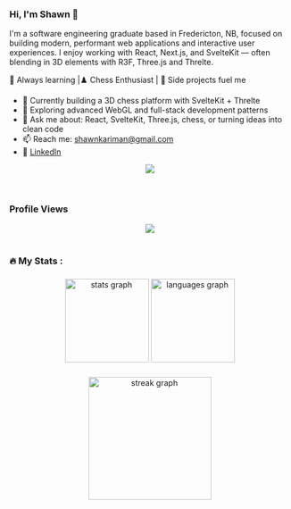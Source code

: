 ### Hi, I'm Shawn 👋

I'm a software engineering graduate based in Fredericton, NB, focused on building modern, performant web applications and interactive user experiences. I enjoy working with React, Next.js, and SvelteKit — often blending in 3D elements with R3F, Three.js and Threlte.

🧠 Always learning |♟️ Chess Enthusiast | 🧪 Side projects fuel me

* 🔭 Currently building a 3D chess platform with SvelteKit + Threlte
* 🌱 Exploring advanced WebGL and full-stack development patterns
* 💬 Ask me about: React, SvelteKit, Three.js, chess, or turning ideas into clean code
* 📫 Reach me: [shawnkariman@gmail.com](mailto:shawnkariman@gmail.com)
* 💼 [LinkedIn](https://www.linkedin.com/in/shawn-kariman)

</pre>

<p align="center">
  <a href="https://skillicons.dev">
    <img src="https://skillicons.dev/icons?i=javascript,html,css,react,svelte,nextjs,postgresql,git,docker,c" />
  </a>
</p>

<br>

### Profile Views
<div align="center">
  <img src="https://profile-counter.glitch.me/Shahriar-Kariman/count.svg?"  />
</div>

<br />

<h3 align="left">🔥   My Stats :</h3>

###

<div align="center">
  <img src="https://github-readme-stats.vercel.app/api?username=Shahriar-Kariman&hide_title=false&hide_rank=false&show_icons=true&include_all_commits=true&count_private=true&disable_animations=false&theme=gruvbox&locale=en&hide_border=false&order=1" height="150" alt="stats graph"  />
  <img src="https://github-readme-stats.vercel.app/api/top-langs?username=Shahriar-Kariman&locale=en&hide_title=false&layout=compact&card_width=320&langs_count=5&theme=gruvbox&hide_border=false&order=2" height="150" alt="languages graph"  />
</div>

###

<div align="center">
  <img src="https://streak-stats.demolab.com?user=Shahriar-Kariman&locale=en&mode=daily&theme=dark&hide_border=false&border_radius=5&order=3" height="220" alt="streak graph"  />
</div>

###
